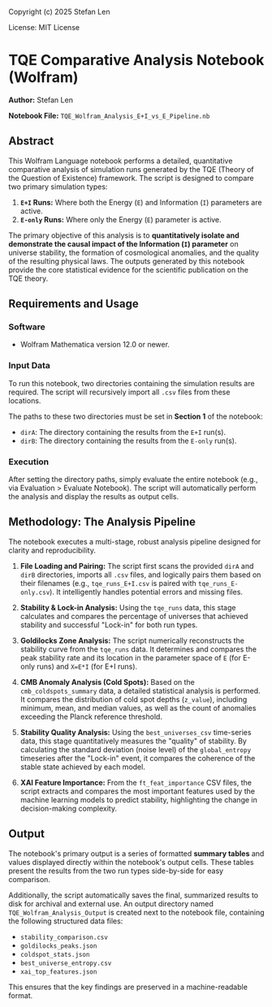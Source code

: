 Copyright (c) 2025 Stefan Len

License: MIT License

# TQE Comparative Analysis Notebook (Wolfram)

**Author:** Stefan Len

**Notebook File:** `TQE_Wolfram_Analysis_E+I_vs_E_Pipeline.nb`


## Abstract

This Wolfram Language notebook performs a detailed, quantitative comparative analysis of simulation runs generated by the TQE (Theory of the Question of Existence) framework. The script is designed to compare two primary simulation types:
1.  **`E+I` Runs:** Where both the Energy (`E`) and Information (`I`) parameters are active.
2.  **`E-only` Runs:** Where only the Energy (`E`) parameter is active.

The primary objective of this analysis is to **quantitatively isolate and demonstrate the causal impact of the Information (`I`) parameter** on universe stability, the formation of cosmological anomalies, and the quality of the resulting physical laws. The outputs generated by this notebook provide the core statistical evidence for the scientific publication on the TQE theory.


## Requirements and Usage

### Software
- Wolfram Mathematica version 12.0 or newer.

### Input Data
To run this notebook, two directories containing the simulation results are required. The script will recursively import all `.csv` files from these locations.

The paths to these two directories must be set in **Section 1** of the notebook:
- `dirA`: The directory containing the results from the `E+I` run(s).
- `dirB`: The directory containing the results from the `E-only` run(s).

### Execution
After setting the directory paths, simply evaluate the entire notebook (e.g., via Evaluation > Evaluate Notebook). The script will automatically perform the analysis and display the results as output cells.


## Methodology: The Analysis Pipeline

The notebook executes a multi-stage, robust analysis pipeline designed for clarity and reproducibility.

1.  **File Loading and Pairing:** The script first scans the provided `dirA` and `dirB` directories, imports all `.csv` files, and logically pairs them based on their filenames (e.g., `tqe_runs_E+I.csv` is paired with `tqe_runs_E-only.csv`). It intelligently handles potential errors and missing files.

2.  **Stability & Lock-in Analysis:** Using the `tqe_runs` data, this stage calculates and compares the percentage of universes that achieved stability and successful "Lock-in" for both run types.

3.  **Goldilocks Zone Analysis:** The script numerically reconstructs the stability curve from the `tqe_runs` data. It determines and compares the peak stability rate and its location in the parameter space of `E` (for E-only runs) and `X=E*I` (for E+I runs).

4.  **CMB Anomaly Analysis (Cold Spots):** Based on the `cmb_coldspots_summary` data, a detailed statistical analysis is performed. It compares the distribution of cold spot depths (`z_value`), including minimum, mean, and median values, as well as the count of anomalies exceeding the Planck reference threshold.

5.  **Stability Quality Analysis:** Using the `best_universes_csv` time-series data, this stage quantitatively measures the "quality" of stability. By calculating the standard deviation (noise level) of the `global_entropy` timeseries after the "Lock-in" event, it compares the coherence of the stable state achieved by each model.

6.  **XAI Feature Importance:** From the `ft_feat_importance` CSV files, the script extracts and compares the most important features used by the machine learning models to predict stability, highlighting the change in decision-making complexity.


## Output

The notebook's primary output is a series of formatted **summary tables** and values displayed directly within the notebook's output cells. These tables present the results from the two run types side-by-side for easy comparison.

Additionally, the script automatically saves the final, summarized results to disk for archival and external use. An output directory named `TQE_Wolfram_Analysis_Output` is created next to the notebook file, containing the following structured data files:
- `stability_comparison.csv`
- `goldilocks_peaks.json`
- `coldspot_stats.json`
- `best_universe_entropy.csv`
- `xai_top_features.json`

This ensures that the key findings are preserved in a machine-readable format.
